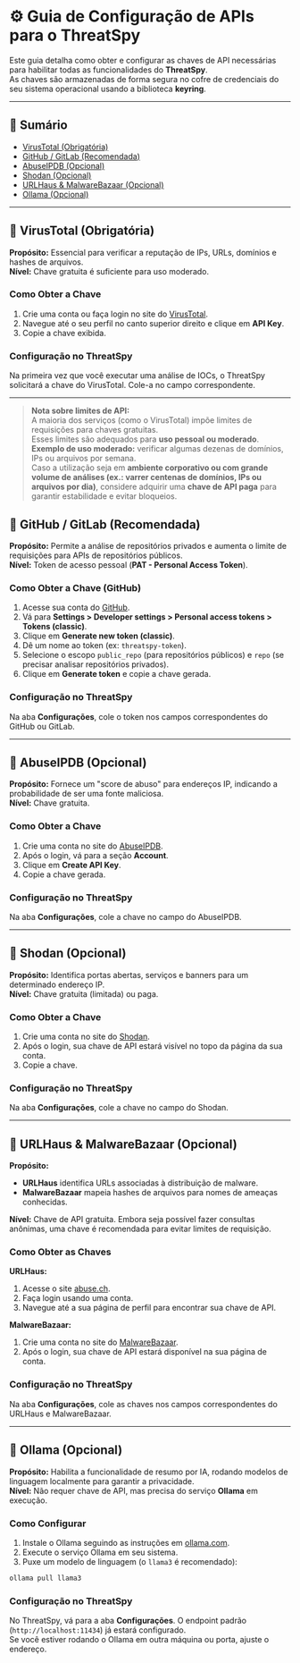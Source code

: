 # ⚙️ Guia de Configuração de APIs para o ThreatSpy

Este guia detalha como obter e configurar as chaves de API necessárias para habilitar todas as funcionalidades do **ThreatSpy**.  
As chaves são armazenadas de forma segura no cofre de credenciais do seu sistema operacional usando a biblioteca **keyring**.

---

## 📑 Sumário

- [VirusTotal (Obrigatória)](#virustotal)  
- [GitHub / GitLab (Recomendada)](#github)  
- [AbuseIPDB (Opcional)](#abuseipdb)  
- [Shodan (Opcional)](#shodan)  
- [URLHaus & MalwareBazaar (Opcional)](#urlhaus-malwarebazaar)  
- [Ollama (Opcional)](#ollama)  

---

<a id="virustotal"></a>
## 🔑 VirusTotal (Obrigatória)

**Propósito:** Essencial para verificar a reputação de IPs, URLs, domínios e hashes de arquivos.  
**Nível:** Chave gratuita é suficiente para uso moderado.  

### Como Obter a Chave
1. Crie uma conta ou faça login no site do [VirusTotal](https://www.virustotal.com).  
2. Navegue até o seu perfil no canto superior direito e clique em **API Key**.  
3. Copie a chave exibida.  

### Configuração no ThreatSpy
Na primeira vez que você executar uma análise de IOCs, o ThreatSpy solicitará a chave do VirusTotal. Cole-a no campo correspondente.  

---

> **Nota sobre limites de API:**  
> A maioria dos serviços (como o VirusTotal) impõe limites de requisições para chaves gratuitas.  
> Esses limites são adequados para **uso pessoal ou moderado**.  
> **Exemplo de uso moderado:** verificar algumas dezenas de domínios, IPs ou arquivos por semana.  
> Caso a utilização seja em **ambiente corporativo ou com grande volume de análises (ex.: varrer centenas de domínios, IPs ou arquivos por dia)**, considere adquirir uma **chave de API paga** para garantir estabilidade e evitar bloqueios.

<a id="github"></a>
## 🔑 GitHub / GitLab (Recomendada)

**Propósito:** Permite a análise de repositórios privados e aumenta o limite de requisições para APIs de repositórios públicos.  
**Nível:** Token de acesso pessoal (**PAT - Personal Access Token**).  

### Como Obter a Chave (GitHub)
1. Acesse sua conta do [GitHub](https://github.com).  
2. Vá para **Settings > Developer settings > Personal access tokens > Tokens (classic)**.  
3. Clique em **Generate new token (classic)**.  
4. Dê um nome ao token (ex: `threatspy-token`).  
5. Selecione o escopo `public_repo` (para repositórios públicos) e `repo` (se precisar analisar repositórios privados).  
6. Clique em **Generate token** e copie a chave gerada.  

### Configuração no ThreatSpy
Na aba **Configurações**, cole o token nos campos correspondentes do GitHub ou GitLab.  

---

<a id="abuseipdb"></a>
## 🔑 AbuseIPDB (Opcional)

**Propósito:** Fornece um "score de abuso" para endereços IP, indicando a probabilidade de ser uma fonte maliciosa.  
**Nível:** Chave gratuita.  

### Como Obter a Chave
1. Crie uma conta no site do [AbuseIPDB](https://www.abuseipdb.com).  
2. Após o login, vá para a seção **Account**.  
3. Clique em **Create API Key**.  
4. Copie a chave gerada.  

### Configuração no ThreatSpy
Na aba **Configurações**, cole a chave no campo do AbuseIPDB.  

---

<a id="shodan"></a>
## 🔑 Shodan (Opcional)

**Propósito:** Identifica portas abertas, serviços e banners para um determinado endereço IP.  
**Nível:** Chave gratuita (limitada) ou paga.  

### Como Obter a Chave
1. Crie uma conta no site do [Shodan](https://www.shodan.io).  
2. Após o login, sua chave de API estará visível no topo da página da sua conta.  
3. Copie a chave.  

### Configuração no ThreatSpy
Na aba **Configurações**, cole a chave no campo do Shodan.  

---

<a id="urlhaus-malwarebazaar"></a>
## 🔑 URLHaus & MalwareBazaar (Opcional)

**Propósito:**  
- **URLHaus** identifica URLs associadas à distribuição de malware.  
- **MalwareBazaar** mapeia hashes de arquivos para nomes de ameaças conhecidas.  

**Nível:** Chave de API gratuita. Embora seja possível fazer consultas anônimas, uma chave é recomendada para evitar limites de requisição.  

### Como Obter as Chaves
**URLHaus:**  
1. Acesse o site [abuse.ch](https://abuse.ch).  
2. Faça login usando uma conta.  
3. Navegue até a sua página de perfil para encontrar sua chave de API.  

**MalwareBazaar:**  
1. Crie uma conta no site do [MalwareBazaar](https://bazaar.abuse.ch).  
2. Após o login, sua chave de API estará disponível na sua página de conta.  

### Configuração no ThreatSpy
Na aba **Configurações**, cole as chaves nos campos correspondentes do URLHaus e MalwareBazaar.  

---

<a id="ollama"></a>


## 🔑 Ollama (Opcional)

**Propósito:** Habilita a funcionalidade de resumo por IA, rodando modelos de linguagem localmente para garantir a privacidade.  
**Nível:** Não requer chave de API, mas precisa do serviço **Ollama** em execução.  

### Como Configurar
1. Instale o Ollama seguindo as instruções em [ollama.com](https://ollama.com).  
2. Execute o serviço Ollama em seu sistema.  
3. Puxe um modelo de linguagem (o `llama3` é recomendado):  
```bash
ollama pull llama3
```

### Configuração no ThreatSpy
No ThreatSpy, vá para a aba **Configurações**. O endpoint padrão (`http://localhost:11434`) já estará configurado.  
Se você estiver rodando o Ollama em outra máquina ou porta, ajuste o endereço.  
